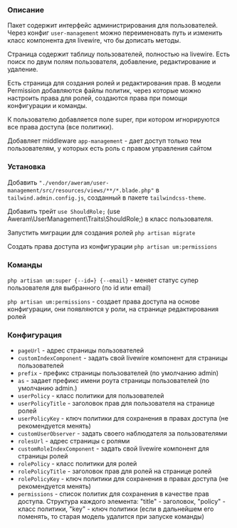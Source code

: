 ### Описание

Пакет содержит интерфейс администрирования для пользователей. Через конфиг `user-management` можно переименовать путь и изменить класс компонента для livewire, что бы дописать методы.

Страница содержит таблицу пользователей, полностью на livewire. Есть поиск по двум полям пользователя, добавление, редактирование и удаление.

Есть страница для создания ролей и редактирования прав. В модели Permission добавляются файлы политик, через которые можно настроить права для ролей, создаются права при помощи конфигурации и команды.

К пользователю добавляется поле super, при котором игнорируются все права доступа (все политики).

Добавляет middleware `app-management` - дает доступ только тем пользователям, у которых есть роль с правом управления сайтом

### Установка

Добавить `"./vendor/aweram/user-management/src/resources/views/**/*.blade.php"` в `tailwind.admin.config.js`, созданный в пакете `tailwindcss-theme`.

Добавить трейт `use ShouldRole;` (use Aweram\UserManagement\Traits\ShouldRole;) в класс пользователя.

Запустить миграции для создания ролей `php artisan migrate`

Создать права доступа из конфигурации `php artisan um:permissions`

### Команды

`php artisan um:super {--id=} {--email}` - меняет статус супер пользователя для выбранного (по id или email)

`php artisan um:permissions` - создает права доступа на основе конфигурации, они появляются у роли, на странице редактирования ролей

### Конфигурация

- `pageUrl` - адрес страницы пользователей
- `customIndexComponent` - задать свой livewire компонент для страницы пользователей
- `prefix` - префикс страницы пользователей (по умолчанию admin)
- `as` - задает префикс имени роута страницы пользователей (по умолчанию admin.)
- `userPolicy` - класс политики для пользователей
- `userPolicyTitle` - заголовок прав для пользователя на странице ролей
- `userPolicyKey` - ключ политики для сохранения в правах доступа (не рекомендуется менять)
- `customUserObserver` - задать своего наблюдателя за пользователями
- `rolesUrl` - адрес страницы с ролями
- `customRoleIndexComponent` - задать свой livewire компонент для страницы ролей
- `rolePolicy` - класс политики для ролей
- `rolePolicyTitle` - заголовок прав для ролей на странице ролей
- `rolePolicyKey` - ключ политики для сохранения в правах доступа (не рекомендуется менять)
-  `permissions` - список политик для сохранения в качестве прав доступа. Структура каждого элемента: "title" - заголовок, "policy" - класс политики, "key" - ключ политики (если в дальнейшем его поменять, то старая модель удалится при запуске команды)
